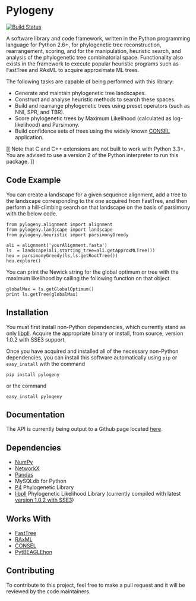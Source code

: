Pylogeny
========

[![Build Status](https://travis-ci.org/AlexSafatli/Pylogeny.svg?branch=master)](https://travis-ci.org/AlexSafatli/Pylogeny)

A software library and code framework, written in the Python programming language for Python 2.6+, for phylogenetic tree reconstruction, rearrangement, scoring, and for the manipulation, heuristic search, and analysis of the phylogenetic tree combinatorial space. Functionality also exists in the framework to execute popular heuristic programs such as FastTree and RAxML to acquire approximate ML trees.

The following tasks are capable of being performed with this library:

  - Generate and maintain phylogenetic tree landscapes.
  - Construct and analyse heuristic methods to search these spaces.
  - Build and rearrange phylogenetic trees using preset operators (such as NNI, SPR, and TBR).
  - Score phylogenetic trees by Maximum Likelihood (calculated as log-likelihood) and Parsimony.
  - Build confidence sets of trees using the widely known [CONSEL](http://www.sigmath.es.osaka-u.ac.jp/shimo-lab/prog/consel/ "CONSEL") application.

[[ Note that C and C++ extensions are not built to work with Python 3.3+. You are advised to use a version 2 of the Python interpreter to run this package. ]]

Code Example
-------------

You can create a landscape for a given sequence alignment, add a tree to the landscape corresponding to the one acquired from FastTree, and then perform a hill-climbing search on that landscape on the basis of parsimony with the below code.

    from pylogeny.alignment import alignment
    from pylogeny.landscape import landscape
    from pylogeny.heuristic import parsimonyGreedy

    ali = alignment('yourAlignment.fasta')
    ls  = landscape(ali,starting_tree=ali.getApproxMLTree())
    heu = parsimonyGreedy(ls,ls.getRootTree())
    heu.explore()     

You can print the Newick string for the global optimum or tree with the maximum likelihood by calling the following function on that object.

    globalMax = ls.getGlobalOptimum()
    print ls.getTree(globalMax)

Installation
-------------

You must first install non-Python dependencies, which currently stand as only [libpll](http://libpll.org). Acquire the appropriate binary or install, from source, version 1.0.2 with SSE3 support.

Once you have acquired and installed all of the necessary non-Python dependencies, you can install this software automatically using `pip` or `easy_install` with the command

    pip install pylogeny

or the command

    easy_install pylogeny

Documentation
-------------

The API is currently being output to a Github page located [here](http://AlexSafatli.github.io/Pylogeny "Pylogeny API").

Dependencies
-------------

 * [NumPy](http://www.numpy.org/)
 * [NetworkX](https://networkx.github.io/)
 * [Pandas](http://pandas.pydata.org/)
 * MySQLdb for Python
 * [P4](https://code.google.com/p/p4-phylogenetics/) Phylogenetic Library
 * [libpll](http://libpll.org) Phylogenetic Likelihood Library (currently compiled with latest [version 1.0.2 with SSE3](http://libpll.org/Downloads/libpll-1.0.2-sse3-64.tar.gz))

Works With
-------------

 * [FastTree](http://www.microbesonline.org/fasttree/)
 * [RAxML](http://sco.h-its.org/exelixis/software.html)
 * [CONSEL](http://www.sigmath.es.osaka-u.ac.jp/shimo-lab/prog/consel/)
 * [PytBEAGLEhon](https://github.com/mtholder/pytbeaglehon)

Contributing
-------------

To contribute to this project, feel free to make a pull request and it will be reviewed by the code maintainers.